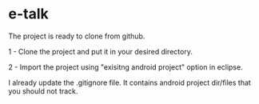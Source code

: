 e-talk
======

The project is ready to clone from github.

1 - Clone the project and put it in your desired directory.
 
2 - Import the project using "exisitng android project" option in eclipse.


I already update the .gitignore file. It contains android project dir/files that you should not track.


